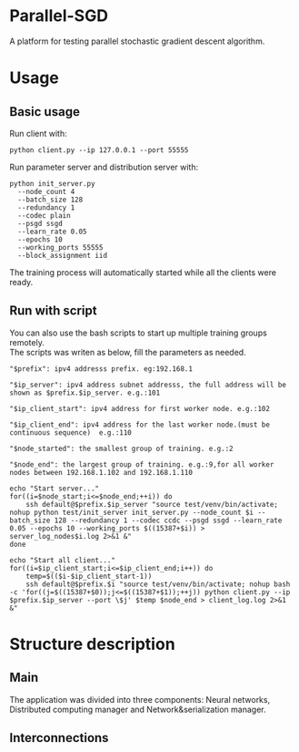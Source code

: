 # Parallel-SGD
A platform for testing parallel stochastic gradient descent algorithm.
# Usage
## Basic usage
Run client with:
```
python client.py --ip 127.0.0.1 --port 55555
```
Run parameter server and distribution server with:
```
python init_server.py 
  --node_count 4 
  --batch_size 128 
  --redundancy 1
  --codec plain
  --psgd ssgd 
  --learn_rate 0.05 
  --epochs 10 
  --working_ports 55555
  --block_assignment iid
```
The training process will automatically started while all the clients were ready.  
## Run with script
You can also use the bash scripts to start up multiple training groups remotely.  
The scripts was writen as below, fill the parameters as needed.  
```
"$prefix": ipv4 addresss prefix. eg:192.168.1

"$ip_server": ipv4 address subnet addresss, the full address will be shown as $prefix.$ip_server. e.g.:101

"$ip_client_start": ipv4 address for first worker node. e.g.:102

"$ip_client_end": ipv4 address for the last worker node.(must be continuous sequence)  e.g.:110

"$node_started": the smallest group of training. e.g.:2

"$node_end": the largest group of training. e.g.:9,for all worker nodes between 192.168.1.102 and 192.168.1.110
```
```
echo "Start server..."
for((i=$node_start;i<=$node_end;++i)) do
    ssh default@$prefix.$ip_server "source test/venv/bin/activate; nohup python test/init_server init_server.py --node_count $i --batch_size 128 --redundancy 1 --codec ccdc --psgd ssgd --learn_rate 0.05 --epochs 10 --working_ports $((15387+$i)) > server_log_nodes$i.log 2>&1 &"
done

echo "Start all client..."
for((i=$ip_client_start;i<=$ip_client_end;i++)) do
    temp=$(($i-$ip_client_start-1))
    ssh default@$prefix.$i "source test/venv/bin/activate; nohup bash -c 'for((j=$((15387+$0));j<=$((15387+$1));++j)) python client.py --ip $prefix.$ip_server --port \$j' $temp $node_end > client_log.log 2>&1 &"
```
# Structure description
## Main

The application was divided into three components: Neural networks, Distributed computing manager and Network&serialization manager.

## Interconnections

